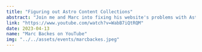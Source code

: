 ```yaml
---
title: "Figuring out Astro Content Collections"
abstract: "Join me and Marc into fixing his website's problems with Astro's Content Collections"
link: "https://www.youtube.com/watch?v=WabB7iQtRQM"
date: 2023-04-13
name: "Marc Backes on YouTube"
img: "../../assets/events/marcbackes.jpeg"
---
```

